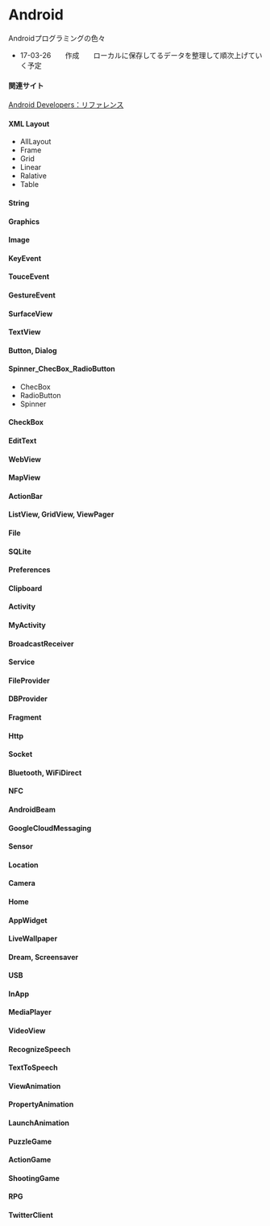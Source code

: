 # Android

Androidプログラミングの色々
- 17-03-26　　作成　　ローカルに保存してるデータを整理して順次上げていく予定


#### 関連サイト
[Android Developers：リファレンス](https://developer.android.com/reference/packages.html?hl=ja)

#### XML Layout
- AllLayout
- Frame
- Grid
- Linear
- Ralative
- Table

#### String
#### Graphics
#### Image
#### KeyEvent
#### TouceEvent
#### GestureEvent
#### SurfaceView

#### TextView
#### Button, Dialog
#### Spinner_ChecBox_RadioButton
- ChecBox
- RadioButton
- Spinner
#### CheckBox
#### EditText
#### WebView
#### MapView
#### ActionBar
#### ListView, GridView, ViewPager

#### File
#### SQLite
#### Preferences
#### Clipboard

#### Activity
#### MyActivity
#### BroadcastReceiver
#### Service
#### FileProvider
#### DBProvider
#### Fragment

#### Http
#### Socket
#### Bluetooth, WiFiDirect
#### NFC
#### AndroidBeam
#### GoogleCloudMessaging

#### Sensor
#### Location
#### Camera
#### Home
#### AppWidget
#### LiveWallpaper
#### Dream, Screensaver
#### USB
#### InApp

#### MediaPlayer
#### VideoView
#### RecognizeSpeech
#### TextToSpeech
#### ViewAnimation
#### PropertyAnimation
#### LaunchAnimation

#### PuzzleGame
#### ActionGame
#### ShootingGame
#### RPG
#### TwitterClient
